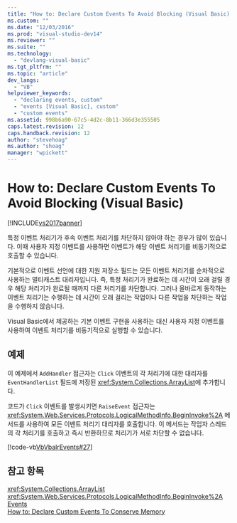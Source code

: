 ```yaml
---
title: "How to: Declare Custom Events To Avoid Blocking (Visual Basic) | Microsoft Docs"
ms.custom: ""
ms.date: "12/03/2016"
ms.prod: "visual-studio-dev14"
ms.reviewer: ""
ms.suite: ""
ms.technology: 
  - "devlang-visual-basic"
ms.tgt_pltfrm: ""
ms.topic: "article"
dev_langs: 
  - "VB"
helpviewer_keywords: 
  - "declaring events, custom"
  - "events [Visual Basic], custom"
  - "custom events"
ms.assetid: 998b6a90-67c5-4d2c-8b11-366d3e355505
caps.latest.revision: 12
caps.handback.revision: 12
author: "stevehoag"
ms.author: "shoag"
manager: "wpickett"
---
```

# How to: Declare Custom Events To Avoid Blocking (Visual Basic)
[!INCLUDE[vs2017banner](../../../../csharp/includes/vs2017banner.md)]

특정 이벤트 처리기가 후속 이벤트 처리기를 차단하지 않아야 하는 경우가 많이 있습니다.  이때 사용자 지정 이벤트를 사용하면 이벤트가 해당 이벤트 처리기를 비동기적으로 호출할 수 있습니다.  
  
 기본적으로 이벤트 선언에 대한 지원 저장소 필드는 모든 이벤트 처리기를 순차적으로 사용하는 멀티캐스트 대리자입니다.  즉, 특정 처리기가 완료하는 데 시간이 오래 걸릴 경우 해당 처리기가 완료될 때까지 다른 처리기를 차단합니다.  그러나 올바르게 동작하는 이벤트 처리기는 수행하는 데 시간이 오래 걸리는 작업이나 다른 작업을 차단하는 작업을 수행하지 않습니다.  
  
 Visual Basic에서 제공하는 기본 이벤트 구현을 사용하는 대신 사용자 지정 이벤트를 사용하여 이벤트 처리기를 비동기적으로 실행할 수 있습니다.  
  
## 예제  
 이 예제에서 `AddHandler` 접근자는 `Click` 이벤트의 각 처리기에 대한 대리자를 `EventHandlerList` 필드에 저장된 <xref:System.Collections.ArrayList>에 추가합니다.  
  
 코드가 `Click` 이벤트를 발생시키면 `RaiseEvent` 접근자는 <xref:System.Web.Services.Protocols.LogicalMethodInfo.BeginInvoke%2A> 메서드를 사용하여 모든 이벤트 처리기 대리자를 호출합니다.  이 메서드는 작업자 스레드의 각 처리기를 호출하고 즉시 반환하므로 처리기가 서로 차단할 수 없습니다.  
  
 [!code-vb[VbVbalrEvents#27](../../../../visual-basic/language-reference/statements/codesnippet/VisualBasic/how-to-declare-custom-events-to-avoid-blocking_1.vb)]  
  
## 참고 항목  
 <xref:System.Collections.ArrayList>   
 <xref:System.Web.Services.Protocols.LogicalMethodInfo.BeginInvoke%2A>   
 [Events](../../../../visual-basic/programming-guide/language-features/events/events.md)   
 [How to: Declare Custom Events To Conserve Memory](../../../../visual-basic/programming-guide/language-features/events/how-to-declare-custom-events-to-conserve-memory.md)